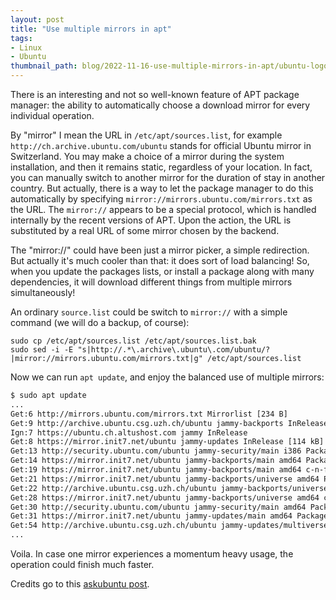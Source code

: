 ```yaml
---
layout: post
title: "Use multiple mirrors in apt"
tags:
- Linux
- Ubuntu
thumbnail_path: blog/2022-11-16-use-multiple-mirrors-in-apt/ubuntu-logo.png
---
```


There is an interesting and not so well-known feature of APT package manager: the ability to automatically choose a download mirror for every individual operation.

By "mirror" I mean the URL in `/etc/apt/sources.list`, for example `http://ch.archive.ubuntu.com/ubuntu` stands for official Ubuntu mirror in Switzerland. You may make a choice of a mirror during the system installation, and then it remains static, regardless of your location. In fact, you can manually switch to another mirror for the duration of stay in another country. But actually, there is a way to let the package manager to do this automatically by specifying `mirror://mirrors.ubuntu.com/mirrors.txt` as the URL. The `mirror://` appears to be a special protocol, which is handled internally by the recent versions of APT. Upon the action, the URL is substituted by a real URL of some mirror chosen by the backend.

The "mirror://" could have been just a mirror picker, a simple redirection. But actually it's much cooler than that: it does sort of load balancing! So, when you update the packages lists, or install a package along with many dependencies, it will download different things from multiple mirrors simultaneously!

An ordinary `source.list` could be switch to `mirror://` with a simple command (we will do a backup, of course):

```
sudo cp /etc/apt/sources.list /etc/apt/sources.list.bak
sudo sed -i -E "s|http://.*\.archive\.ubuntu\.com/ubuntu/?|mirror://mirrors.ubuntu.com/mirrors.txt|g" /etc/apt/sources.list
```

Now we can run `apt update`, and enjoy the balanced use of multiple mirrors:

```bash
$ sudo apt update
...
Get:6 http://mirrors.ubuntu.com/mirrors.txt Mirrorlist [234 B]                                                                          
Get:9 http://archive.ubuntu.csg.uzh.ch/ubuntu jammy-backports InRelease [99.8 kB]                                                       
Ign:7 https://ubuntu.ch.altushost.com jammy InRelease                                                                                   
Get:8 https://mirror.init7.net/ubuntu jammy-updates InRelease [114 kB]                                                                  
Get:13 http://security.ubuntu.com/ubuntu jammy-security/main i386 Packages [208 kB] 
Get:14 https://mirror.init7.net/ubuntu jammy-backports/main amd64 Packages [3008 B]
Get:19 https://mirror.init7.net/ubuntu jammy-backports/main amd64 c-n-f Metadata [272 B]                           
Get:21 https://mirror.init7.net/ubuntu jammy-backports/universe amd64 Packages [6744 B]                                 
Get:22 http://archive.ubuntu.csg.uzh.ch/ubuntu jammy-backports/universe i386 Packages [5200 B]                                          
Get:28 https://mirror.init7.net/ubuntu jammy-backports/universe amd64 c-n-f Metadata [352 B]                                            
Get:30 http://security.ubuntu.com/ubuntu jammy-security/main amd64 Packages [480 kB]                                                    
Get:31 https://mirror.init7.net/ubuntu jammy-updates/main amd64 Packages [715 kB]                                                       
Get:54 http://archive.ubuntu.csg.uzh.ch/ubuntu jammy-updates/multiverse i386 Packages [1708 B]
...
```

Voila. In case one mirror experiences a momentum heavy usage, the operation could finish much faster.

Credits go to this [askubuntu post](https://askubuntu.com/a/37754/919956).
 
